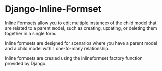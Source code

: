 # Django-Inline-Formset
Inline Formsets allow you to edit multiple instances of the child model that are related to a parent model, such as creating, updating, or deleting them together in a single form.<br>

Inline formsets are designed for scenarios where you have a parent model and a child model with a one-to-many relationship.

Inline formsets are created using the inlineformset_factory function provided by Django.
